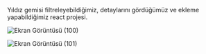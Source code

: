 Yıldız gemisi filtreleyebildiğimiz, detaylarını gördüğümüz ve ekleme yapabildiğimiz react projesi.

 
![Ekran Görüntüsü (100)](https://github.com/cgezginci/Hafta-23/assets/143842154/1242878a-e1ed-4136-8d61-b5810c02a8c2)


![Ekran Görüntüsü (101)](https://github.com/cgezginci/Hafta-23/assets/143842154/ea5203dd-5b23-4d0d-a8ad-769c29874c07)
